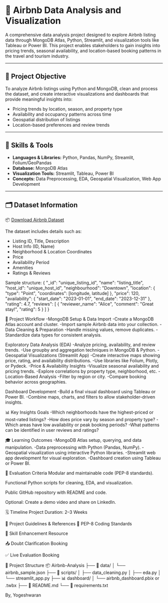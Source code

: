 # 🏡 Airbnb Data Analysis and Visualization

A comprehensive data analysis project designed to explore Airbnb listing data through MongoDB Atlas, Python, Streamlit, and visualization tools like Tableau or Power BI. This project enables stakeholders to gain insights into pricing trends, seasonal availability, and location-based booking patterns in the travel and tourism industry.

---

## 📌 Project Objective

To analyze Airbnb listings using Python and MongoDB, clean and process the dataset, and create interactive visualizations and dashboards that provide meaningful insights into:

- Pricing trends by location, season, and property type
- Availability and occupancy patterns across time
- Geospatial distribution of listings
- Location-based preferences and review trends

---

## 🧰 Skills & Tools

- **Languages & Libraries:** Python, Pandas, NumPy, Streamlit, Folium/GeoPandas
- **Database:** MongoDB Atlas
- **Visualization Tools:** Streamlit, Tableau, Power BI
- **Concepts:** Data Preprocessing, EDA, Geospatial Visualization, Web App Development

---

## 🗂️ Dataset Information

📦 [Download Airbnb Dataset](https://drive.google.com/file/d/1C7AilYDf2pA09Jy-5wYysvLwKC9_Fu9X/view?usp=sharing)

The dataset includes details such as:
- Listing ID, Title, Description
- Host Info (ID, Name)
- Neighborhood & Location Coordinates
- Price
- Availability Period
- Amenities
- Ratings & Reviews

Sample structure:
{
  "_id": "unique_listing_id",
  "name": "listing_title",
  "host_id": "unique_host_id",
  "neighbourhood": "Downtown",
  "location": { "type": "Point", "coordinates": [longitude, latitude] },
  "price": 120,
  "availability": { "start_date": "2023-01-01", "end_date": "2023-12-31" },
  "rating": 4.7,
  "reviews": [
    { "reviewer_name": "Alice", "comment": "Great stay!", "rating": 5 }
  ]
}

🔁 Project Workflow
-MongoDB Setup & Data Import
-Create a MongoDB Atlas account and cluster.
-Import sample Airbnb data into your collection.
-Data Cleaning & Preparation
-Handle missing values, remove duplicates.
-Standardize data types for consistent analysis.

Exploratory Data Analysis (EDA)
-Analyze pricing, availability, and review trends.
-Use groupby and aggregation techniques in MongoDB & Python.
-Geospatial Visualizations (Streamlit App)
-Create interactive maps showing price, rating, and availability distributions.
-Use libraries like Folium, Plotly, or Pydeck.
-Price & Availability Insights
-Visualize seasonal availability and pricing trends.
-Explore correlations by property type, neighborhood, etc.
-Location-Based Analysis
-Filter by region or city.
-Compare booking behavior across geographies.

Dashboard Development
-Build a final visual dashboard using Tableau or Power BI.
-Combine maps, charts, and filters to allow stakeholder-driven insights.

📊 Key Insights Goals
-Which neighborhoods have the highest-priced or most-rated listings?
-How does price vary by season and property type?
-Which areas have low availability or peak booking periods?
-What patterns can be identified in user reviews and ratings?

🎓 Learning Outcomes
-MongoDB Atlas setup, querying, and data manipulation.
-Data preprocessing with Python (Pandas, NumPy).
-Geospatial visualization using interactive Python libraries.
-Streamlit web app development for visual exploration.
-Dashboard creation using Tableau or Power BI.

🧪 Evaluation Criteria
Modular and maintainable code (PEP-8 standards).

Functional Python scripts for cleaning, EDA, and visualization.

Public GitHub repository with README and code.

Optional: Create a demo video and share on LinkedIn.

🗓 Timeline
Project Duration: 2–3 Weeks

📎 Project Guidelines & References
🧪 PEP-8 Coding Standards

📄 Skill Enhancement Resource

📤 Doubt Clarification Booking

✅ Live Evaluation Booking

📁 Project Structure
📦 Airbnb-Analysis
├── 📁 data/
│   └── airbnb_sample.json
├── 📁 scripts/
│   ├── data_cleaning.py
│   ├── eda.py
│   └── streamlit_app.py
├── 📊 dashboard/
│   └── airbnb_dashboard.pbix or .twbx
├── 📄 README.md
└── 📄 requirements.txt


By,
Yogeshwaran
